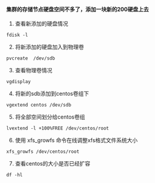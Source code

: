 #### 集群的存储节点硬盘空间不多了，添加一块新的200硬盘上去

1. 查看新添加的硬盘情况

```
fdisk -l  
```

2. 将新添加的硬盘加入到物理卷
```
pvcreate  /dev/sdb 
```

3. 查看物理卷情况  
     
```
vgdisplay
```
  
  
4. 将新的sdb添加到centos卷组下
  
```             
vgextend centos /dev/sdb  
``` 

5. 将全部空间划分给centos卷组  
``` 
lvextend -l +100%FREE /dev/centos/root
```
6. 使用 xfs_growfs 命令在线调整xfs格式文件系统大小

```
xfs_growfs /dev/centos/root
```

7. 查看centos的大小是否已经扩容

```
df -hl                         
```